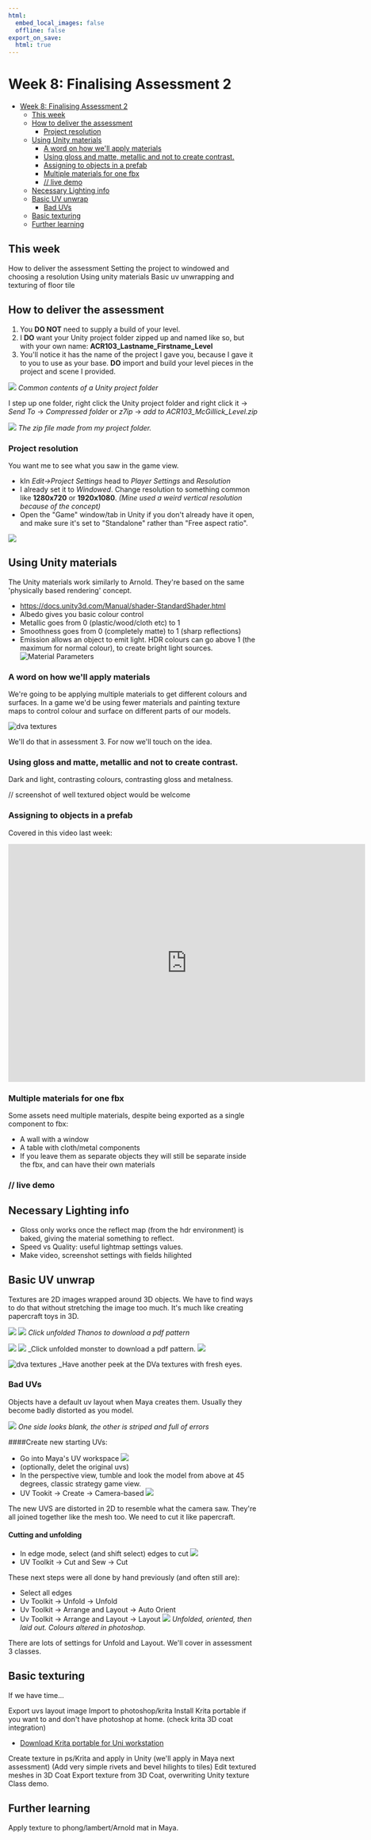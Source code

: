 ```yaml
---
html:
  embed_local_images: false
  offline: false
export_on_save:
  html: true
---
```


# Week 8: Finalising Assessment 2

<!-- @import "[TOC]" {cmd="toc" depthFrom=1 depthTo=2 orderedList=false} -->

<!-- code_chunk_output -->

- [Week 8: Finalising Assessment 2](#week-8-finalising-assessment-2)
  - [This week](#this-week)
  - [How to deliver the assessment](#how-to-deliver-the-assessment)
    - [Project resolution](#project-resolution)
  - [Using Unity materials](#using-unity-materials)
    - [A word on how we'll apply materials](#a-word-on-how-well-apply-materials)
    - [Using gloss and matte, metallic and not to create contrast.](#using-gloss-and-matte-metallic-and-not-to-create-contrast)
    - [Assigning to objects in a prefab](#assigning-to-objects-in-a-prefab)
    - [Multiple materials for one fbx](#multiple-materials-for-one-fbx)
    - [// live demo](#live-demo)
  - [Necessary Lighting info](#necessary-lighting-info)
  - [Basic UV unwrap](#basic-uv-unwrap)
    - [Bad UVs](#bad-uvs)
  - [Basic texturing](#basic-texturing)
  - [Further learning](#further-learning)

<!-- /code_chunk_output -->

## This week
How to deliver the assessment
Setting the project to windowed and choosing a resolution
Using unity materials
Basic uv unwrapping and texturing of floor tile


## How to deliver the assessment

1. You **DO NOT** need to supply a build of your level.
2. I **DO** want your Unity project folder zipped up and named like so, but with your own name:
  **ACR103_Lastname_Firstname_Level**
3. You'll notice it has the name of the project I gave you, because I gave it to you to use as your base. **DO** import and build your level pieces in the project and scene I provided.

![](assets/week8/unity_project_folder_contents.png)
_Common contents of a Unity project folder_

I step up one folder, right click the Unity project folder and right click it -> _Send To_ -> _Compressed folder_ or _z7ip_ -> _add to ACR103_McGillick_Level.zip_

![](assets/week8/project_zipped.png)
_The zip file made from my project folder._

### Project resolution

You want me to see what you saw in the game view.

* kIn _Edit->Project Settings_ head to _Player Settings_ and _Resolution_
* I already set it to _Windowed_. Change resolution to something common like **1280x720** or **1920x1080**. _(Mine used a weird vertical resolution because of the concept)_
* Open the "Game" window/tab in Unity if you don't already have it open, and make sure it's set to "Standalone" rather than "Free aspect ratio".

![](assets/week8/player_resolution_settings_game_standalone.png)

## Using Unity materials

The Unity materials work similarly to Arnold. They're based on the same 'physically based rendering' concept.
  - <https://docs.unity3d.com/Manual/shader-StandardShader.html>
  - Albedo gives you basic colour control
  - Metallic goes from 0 (plastic/wood/cloth etc) to 1
  - Smoothness goes from 0 (completely matte) to 1 (sharp reflections)
  - Emission allows an object to emit light. HDR colours can go above 1 (the maximum for normal colour), to create bright light sources.
  ![Material  Parameters](assets/week8/unity_material_parameters.png)

### A word on how we'll apply materials

We're going to be applying multiple materials to get different colours and surfaces. In a game we'd be using fewer materials and painting texture maps to control colour and surface on different parts of our models.

![dva textures](assets/week8/dva_textures.jpg)

We'll do that in assessment 3. For now we'll touch on the idea.

### Using gloss and matte, metallic and not to create contrast.

Dark and light, contrasting colours, contrasting gloss and metalness.

// screenshot of well textured object would be welcome

### Assigning to objects in a prefab

Covered in this video last week:

<iframe width="720" height="480" src="https://www.youtube.com/embed/UeC2UtKhnk4" frameborder="0" allow="accelerometer; autoplay; encrypted-media; gyroscope; picture-in-picture" allowfullscreen></iframe>

### Multiple materials for one fbx
Some assets need multiple materials, despite being exported as a single component to fbx:
* A wall with a window
* A table with cloth/metal components
* If you leave them as separate objects they will still be separate inside the fbx, and can have their own materials

### // live demo

## Necessary Lighting info

* Gloss only works once the reflect map (from the hdr environment) is baked, giving the material something to reflect.
* Speed vs Quality: useful lightmap settings values.
* Make video, screenshot settings with fields hilighted

## Basic UV unwrap
Textures are 2D images wrapped around 3D objects. We have to find ways to do that without stretching the image too much. It's much like creating papercraft toys in 3D.

![](assets/week8/papercraft_thanos_made.png)
[![](assets/week8/papercraft_thanos_unfolded.png)](assets/week8/papercraft_thanos.pdf)
_Click unfolded Thanos to download a pdf pattern_

![](assets/week8/papercraft_sweet_monster_made.jpg)
[![](assets/week8/papercraft_sweet_monster_unfolded.jpg)](assets/week8/papercraft_tougui_sweet_monster.pdf)
_Click unfolded monster to download a pdf pattern.
![](assets/week8/papercraft_lootbox.jpg)

![dva textures](assets/week8/dva_textures.jpg)
_Have another peek at the DVa textures with fresh eyes.

### Bad UVs

Objects have a default uv layout when Maya creates them. Usually they become badly distorted as you model.

![](assets/week8/uvs_tile_bad_extruded.png)
_One side looks blank, the other is striped and full of errors_

####Create new starting UVs:
  - Go into Maya's UV workspace
  ![](assets/week8/maya_uvEditing_workspace.png)
  - (optionally, delet the original uvs)
  - In the perspective view, tumble and look the model from above at 45 degrees, classic strategy game view.
  - UV Tookit -> Create -> Camera-based
  ![](assets/week8/create_uvs_camera.png)
  
The new UVS are distorted in 2D to resemble what the camera saw. They're all joined together like the mesh too. We need to cut it like papercraft.

#### Cutting and unfolding
  - In edge mode, select (and shift select) edges to cut
  ![](assets/week8/select_edges_to_cut.png)
  - UV Toolkit -> Cut and Sew -> Cut
  
These next steps were all done by hand previously (and often still are):
  - Select all edges
  - Uv Toolkit -> Unfold -> Unfold
  - Uv Toolkit -> Arrange and Layout -> Auto Orient
  - Uv Toolkit -> Arrange and Layout -> Layout
  ![](assets/week8/uvs_unfold_orient_layout.png)
  _Unfolded, oriented, then laid out. Colours altered in photoshop._


There are lots of settings for Unfold and Layout. We'll cover in assessment 3 classes.

## Basic texturing

If we have time...

Export uvs layout image
Import to photoshop/krita
Install Krita portable if you want to and don't have photoshop at home. (check krita 3D coat integration)
- [Download Krita portable for Uni workstation](https://sourceforge.net/projects/portableapps/files/Krita%20Portable/)

Create texture in ps/Krita and apply in Unity (we'll apply in Maya next assessment)
(Add very simple rivets and bevel hilights to tiles)
Edit textured meshes in 3D Coat
Export texture from 3D Coat, overwriting Unity texture
Class demo.

## Further learning
Apply texture to phong/lambert/Arnold mat in Maya.

